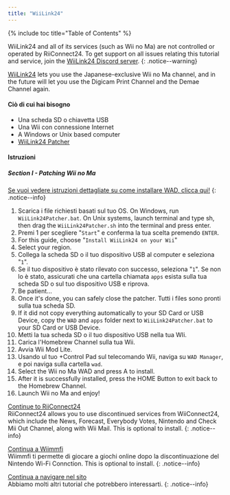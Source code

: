 ```yaml
---
title: "WiiLink24"
---
```


{% include toc title="Table of Contents" %}

WiiLink24 and all of its services (such as Wii no Ma) are not controlled or operated by RiiConnect24. To get support on all issues relating this tutorial and service, join the [WiiLink24 Discord server](https://discord.gg/n4ta3w6).
{: .notice--warning}

[WiiLink24](https://wiilink24.com/) lets you use the Japanese-exclusive Wii no Ma channel, and in the future will let you use the Digicam Print Channel and the Demae Channel again.

#### Ciò di cui hai bisogno

* Una scheda SD o chiavetta USB
* Una Wii con connessione Internet
* A Windows or Unix based computer
* [WiiLink24 Patcher](https://github.com/WiiLink24/WiiLink24-Patcher/releases)

#### Istruzioni

##### Section I - Patching Wii no Ma

[Se vuoi vedere istruzioni dettagliate su come installare WAD, clicca qui!](wiimodlite)
{: .notice--info}

1. Scarica i file richiesti basati sul tuo OS. On Windows, run `WiiLink24Patcher.bat`. On Unix systems, launch terminal and type sh, then drag the `WiiLink24Patcher.sh` into the terminal and press enter.
2. Premi 1 per scegliere "`Start`" e conferma la tua scelta premendo `ENTER`.
3. For this guide, choose "`Install WiiLink24 on your Wii`"
4. Select your region.
5. Collega la scheda SD o il tuo dispositivo USB al computer e seleziona "`1`".
6. Se il tuo dispositivo è stato rilevato con successo, seleziona "`1`". Se non lo è stato, assicurati che una cartella chiamata `apps` esista sulla tua scheda SD o sul tuo dispositivo USB e riprova.
7. Be patient...
8. Once it's done, you can safely close the patcher. Tutti i files sono pronti sulla tua scheda SD.
9. If it did not copy everything automatically to your SD Card or USB Device, copy the `WAD` and `apps` folder next to `WiiLink24Patcher.bat` to your SD Card or USB Device.
10. Metti la tua scheda SD o il tuo dispositivo USB nella tua WIi.
11. Carica l'Homebrew Channel sulla tua Wii.
12. Avvia Wii Mod Lite.
13. Usando ul tuo +Control Pad sul telecomando Wii, naviga su `WAD Manager`, e poi naviga sulla cartella `wad`.
14. Select the Wii no Ma WAD and press A to install.
15. After it is successfully installed, press the HOME Button to exit back to the Homebrew Channel.
16. Launch Wii no Ma and enjoy!

[Continue to RiiConnect24](riiconnect24)<br> RiiConnect24 allows you to use discontinued services from WiiConnect24, which include the News, Forecast, Everybody Votes, Nintendo and Check Mii Out Channel, along with Wii Mail. This is optional to install.
{: .notice--info}

[Continua a Wiimmfi](wiimmfi)<br> Wiimmfi ti permette di giocare a giochi online dopo la discontinuazione del Nintendo Wi-Fi Connction. This is optional to install.
{: .notice--info}

[Continua a navigare nel sito](site-navigation)<br> Abbiamo molti altri tutorial che potrebbero interessarti.
{: .notice--info}
